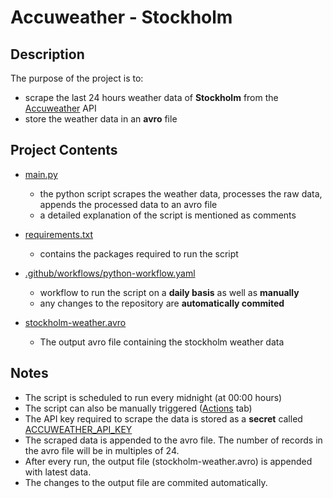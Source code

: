 # Accuweather - Stockholm

## Description
The purpose of the project is to:
- scrape the last 24 hours weather data of **Stockholm** from the [Accuweather](https://www.accuweather.com/) API
- store the weather data in an **avro** file


## Project Contents

- [main.py](https://github.com/sagar-0817/accuweather-stockholm/blob/main/main.py)
    - the python script scrapes the weather data, processes the raw data, appends the processed data to an avro file 
    - a detailed explanation of the script is mentioned as comments
- [requirements.txt](https://github.com/sagar-0817/accuweather-stockholm/blob/main/requirements.txt)
   - contains the packages required to run the script
- [.github/workflows/python-workflow.yaml](https://github.com/sagar-0817/accuweather-stockholm/blob/main/.github/workflows/python-workflow.yaml)
    - workflow to run the script on a **daily basis** as well as **manually**
    - any changes to the repository are **automatically commited**

- [stockholm-weather.avro](https://github.com/sagar-0817/accuweather-stockholm/blob/main/stockholm-weather.avro)
    - The output avro file containing the stockholm weather data

## Notes

- The script is scheduled to run every midnight (at 00:00 hours)
- The script can also be manually triggered ([Actions](https://github.com/sagar-0817/accuweather-stockholm/actions/workflows/python-workflow.yaml) tab)
- The API key required to scrape the data is stored as a **secret** called [ACCUWEATHER_API_KEY](https://github.com/sagar-0817/accuweather-stockholm/settings/secrets/actions)
- The scraped data is appended to the avro file. The number of records in the avro file will be in multiples of 24.
- After every run, the output file (stockholm-weather.avro) is appended with latest data.
- The changes to the output file are commited automatically.

